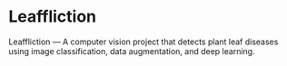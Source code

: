 # Leaffliction
Leaffliction — A computer vision project that detects plant leaf diseases using image classification, data augmentation, and deep learning.
